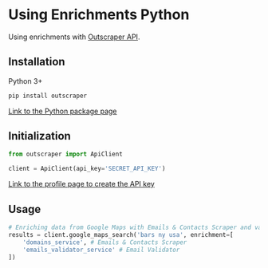 # Using Enrichments Python

Using enrichments with [Outscraper API](https://app.outscraper.com/api-docs).

## Installation

Python 3+
```bash
pip install outscraper
```

[Link to the Python package page](https://pypi.org/project/outscraper/)

## Initialization
```python
from outscraper import ApiClient

client = ApiClient(api_key='SECRET_API_KEY')
```
[Link to the profile page to create the API key](https://app.outscraper.com/profile)

## Usage

```python
# Enriching data from Google Maps with Emails & Contacts Scraper and validating emails:
results = client.google_maps_search('bars ny usa', enrichment=[
    'domains_service', # Emails & Contacts Scraper
    'emails_validator_service' # Email Validator
])
```
